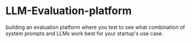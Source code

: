 # LLM-Evaluation-platform
building an evaluation platform where you test to see what combination of system prompts and LLMs work best for your startup's use case.
